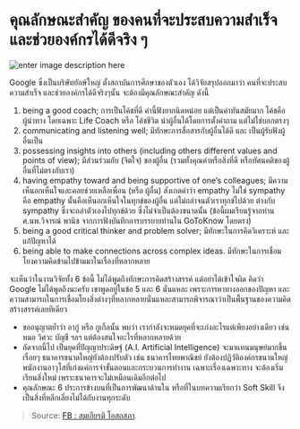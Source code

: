 # คุณลักษณะสำคัญ ของคนที่จะประสบความสำเร็จ และช่วยองค์กรได้ดีจริง ๆ

![enter image description here](https://betanews.com/wp-content/uploads/2017/08/google-mountain-view.jpg)

Google ซึ่งเป็นบริษัทยักษ์ใหญ่ ตั้งสถาบันการศึกษาของตัวเอง ได้วิจัยสรุปออกมาว่า คนที่จะประสบความสำเร็จ และช่วยองค์กรได้ดีจริงๆนั้น จะต้องมีคุณลักษณะสำคัญ ดังนี้

1. being a good coach; การเป็นโค้ชที่ดี คำนี้ฟังยากนิดหน่อย แต่เป็นคำทันสมัยมาก โค้ชคือผู้นำทาง โดยเฉพาะ Life Coach หรือ โค้ชชีวิต นำผู้อื่นได้โดยการตั้งคำถาม แต่ไม่ใช่บอกตรงๆ
2. communicating and listening well; มีทักษะการสื่อสารกับผู้อื่นได้ดี และ เป็นผู้รับฟังผู้อื่นเป็น
3. possessing insights into others \(including others different values and points of view\); มีส่วนร่วมกับ \(จิตใจ\) ของผู้อื่น \(รวมทั้งคุณค่าหรือสิ่งที่ดี หรือทัศนคติของผู้อื่นที่ไม่ตรงกับเรา\)
4. having empathy toward and being supportive of one’s colleagues; มีความเห็นอกเห็นใจและคอยช่วยเหลือเพื่อน \(หรือ ผู้อื่น\) สังเกตคำว่า empathy ไม่ใช่ sympathy คือ empathy นั้นคือเห็นอกเห็นใจในทุกข์ของผู้อื่น แต่ไม่ถลำจนตัวเราทุกข์ไปด้วย ต่างกับ sympathy ซึ่งจะถลำตัวเองไปทุกข์ด้วย ซึ่งไม่จำเป็นต้องขนาดนั้น \(ข้อนี้ผมเรียนรู้จากท่าน ศ.นพ.วิจารณ์ พานิช จากการฟังบันทึกการบรรยายท่านใน GoToKnow โดยตรง\)
5. being a good critical thinker and problem solver; มีทักษะในการคิดวิเคราะห์ และแก้ปัญหาได้
6. being able to make connections across complex ideas. มีทักษะในการเชื่อมโยงความคิดข้ามไปข้ามมาในเรื่องที่หลากหลาย

จะเห็นว่าในงานวิจัยทั้ง 6 ข้อนี้ ไม่ได้พูดถึงทักษะการคิดสร้างสรรค์ แต่อย่าได้เข้าใจผิด คิดว่า Google ไม่ได้พูดถึงนะครับ เขาพูดอยู่ในข้อ 5 และ 6 นั่นแหละ เพราะการหาทางออกของปัญหา และความสามารถในการเชื่อมโยงสิ่งต่างๆที่หลากหลายนั่นแหละสามารถพิจารณาว่าเป็นพื้นฐานของความคิดสร้างสรรค์เลยทีเดียว

* ขออนุญาตย้ำว่า อากู๋ หรือ กูเกิ้ลนั้น พบว่า เรากำลังจะหมดยุคที่จะเก่งอะไรแต่เพียงอย่างเดียว เช่น หมอ วิศวะ บัญชี ฯลฯ แต่ต้องสนใจอะไรที่หลากหลายด้วย
* ถัดจากนี้ไป เป็นยุคที่ปัญญาประดิษฐ์ \(A.I. Artificial Intelligence\) จะมาแทนมนุษย์มากขึ้นเรื่อยๆ ธนาคารขนาดใหญ่ยังต้องปรับตัว เช่น ธนาคารไทยพาณิชย์ ยังต้องปฏิวัติองค์กรขนานใหญ่ พนักงานอาวุโสที่เก่งแค่การจำขั้นตอนและกระบวนการทำงาน เฉพาะเรื่องเฉพาะทาง จะต้องเริ่มเรียนสิ่งใหม่ เพราะธนาคารจะไม่เหมือนเดิมอีกต่อไป
* คุณลักษณะ 6 ประการข้างบนที่เป็นการพัฒนาด้านใน หรือที่ในบทความเรียกว่า Soft Skill จึงเป็นสิ่งที่หลีกเลี่ยงไม่ได้กับงานทุกระดับ

> Source: [FB : สมเกียรติ โอสถสภา](https://www.facebook.com/somkiat.osotsapa?__tn__=%2CdCH-R-R&eid=ARBwAH3V55lA_yrBmQZWeBDxdi3JrkrQoMeNkMGNAHjzBcIT2-WCzaeq4NvA6xHESCsJSCndfc_CUOaS&hc_ref=ARRlXdl5V0Hn540zHDJMSQoyP5uRKWdJaRoWHSR4qdJOogPmkhXg0uI9E7dH2Z4CDeY&fref=nf&hc_location=group).

